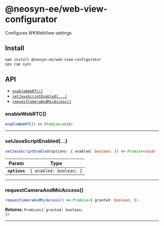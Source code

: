 # @neosyn-ee/web-view-configurator

Configures WKWebView settings

## Install

```bash
npm install @neosyn-ee/web-view-configurator
npx cap sync
```

## API

<docgen-index>

* [`enableWebRTC()`](#enablewebrtc)
* [`setJavaScriptEnabled(...)`](#setjavascriptenabled)
* [`requestCameraAndMicAccess()`](#requestcameraandmicaccess)

</docgen-index>

<docgen-api>
<!--Update the source file JSDoc comments and rerun docgen to update the docs below-->

### enableWebRTC()

```typescript
enableWebRTC() => Promise<void>
```

--------------------


### setJavaScriptEnabled(...)

```typescript
setJavaScriptEnabled(options: { enabled: boolean; }) => Promise<void>
```

| Param         | Type                               |
| ------------- | ---------------------------------- |
| **`options`** | <code>{ enabled: boolean; }</code> |

--------------------


### requestCameraAndMicAccess()

```typescript
requestCameraAndMicAccess() => Promise<{ granted: boolean; }>
```

**Returns:** <code>Promise&lt;{ granted: boolean; }&gt;</code>

--------------------

</docgen-api>
